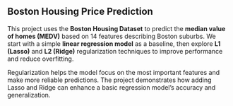 ## Boston Housing Price Prediction 

This project uses the **Boston Housing Dataset** to predict the **median value of homes (MEDV)** based on 14 features describing Boston suburbs.
We start with a simple **linear regression model** as a baseline, then explore **L1 (Lasso)** and **L2 (Ridge)** regularization techniques to improve performance and reduce overfitting.

Regularization helps the model focus on the most important features and make more reliable predictions.
The project demonstrates how adding Lasso and Ridge can enhance a basic regression model’s accuracy and generalization.
